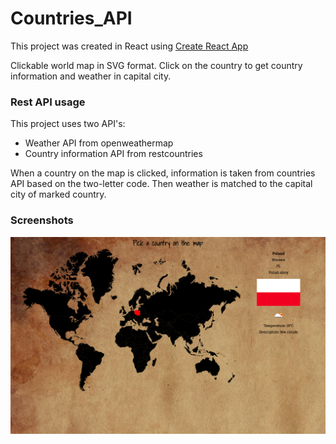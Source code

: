# Countries_API
This project was created in React using [Create React App](https://github.com/facebook/create-react-app)

Clickable world map in SVG format. Click on the country to get country information and weather in capital city.

### Rest API usage
This project uses two API's:
- Weather API from openweathermap
- Country information API from restcountries

When a country on the map is clicked, information is taken from countries API based on the two-letter code. Then weather is matched to the capital city of marked country.

### Screenshots
<img src="screenshots/screenshot1.png">

